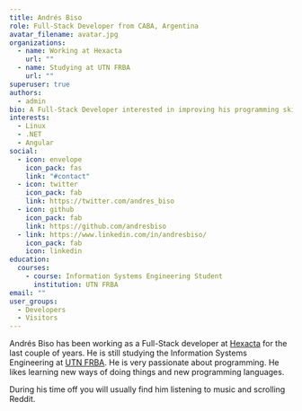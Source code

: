```yaml
---
title: Andrés Biso
role: Full-Stack Developer from CABA, Argentina
avatar_filename: avatar.jpg
organizations:
  - name: Working at Hexacta
    url: ""
  - name: Studying at UTN FRBA
    url: ""
superuser: true
authors:
  - admin
bio: A Full-Stack Developer interested in improving his programming skills.
interests:
  - Linux
  - .NET
  - Angular
social:
  - icon: envelope
    icon_pack: fas
    link: "#contact"
  - icon: twitter
    icon_pack: fab
    link: https://twitter.com/andres_biso
  - icon: github
    icon_pack: fab
    link: https://github.com/andresbiso
  - link: https://www.linkedin.com/in/andresbiso/
    icon_pack: fab
    icon: linkedin
education:
  courses:
    - course: Information Systems Engineering Student
      institution: UTN FRBA
email: ""
user_groups:
  - Developers
  - Visitors
---
```

Andrés Biso has been working as a Full-Stack developer at [Hexacta](https://www.hexacta.com/) for the last couple of years. He is still studying the Information Systems Engineering at [UTN FRBA](https://www.frba.utn.edu.ar/). He is very passionate about programming. He likes learning new ways of doing things and new programming languages.

During his time off you will usually find him listening to music and scrolling Reddit.